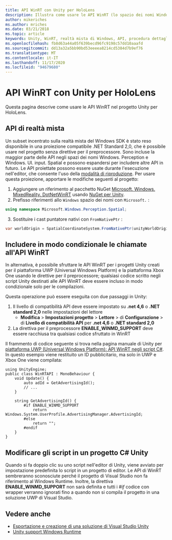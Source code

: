 ```yaml
---
title: API WinRT con Unity per HoloLens
description: Illustra come usare le API WinRT (lo spazio dei nomi Windows) nel progetto Unity per HoloLens.
author: mikeriches
ms.author: mriches
ms.date: 03/21/2018
ms.topic: article
keywords: Unity, WinRT, realtà mista di Windows, API, procedura dettagliata, cuffie per la realtà mista, auricolare di realtà mista, auricolare di realtà virtuale, API di realtà mista
ms.openlocfilehash: fb8d63a44a05f639becd96fc9198c57dd10aaafd
ms.sourcegitcommit: dd13a32a5bb90bd53eeeea8214cd5384d7b9ef76
ms.translationtype: MT
ms.contentlocale: it-IT
ms.lasthandoff: 11/17/2020
ms.locfileid: "94679680"
---
```

# <a name="winrt-apis-with-unity-for-hololens"></a>API WinRT con Unity per HoloLens

Questa pagina descrive come usare le API WinRT nel progetto Unity per HoloLens.

## <a name="mixed-reality-apis"></a>API di realtà mista

Un subset incentrato sulla realtà mista del Windows SDK è stato reso disponibile in una proiezione compatibile .NET Standard 2,0, che è possibile usare nel progetto senza direttive per il preprocessore. Sono incluse la maggior parte delle API negli spazi dei nomi Windows. Perception e Windows. UI. input. Spatial e possono espandersi per includere altre API in futuro. Le API proiettate possono essere usate durante l'esecuzione nell'editor, che consente l'uso della [modalità di riproduzione](https://docs.microsoft.com//windows/mixed-reality/unity-play-mode). Per usare questa proiezione, apportare le modifiche seguenti al progetto:

1) Aggiungere un riferimento al pacchetto NuGet [Microsoft. Windows. MixedReality. DotNetWinRT](https://www.nuget.org/packages/Microsoft.Windows.MixedReality.DotNetWinRT) usando [NuGet per Unity](https://github.com/GlitchEnzo/NuGetForUnity).
2) Prefisso riferimenti allo `Windows` spazio dei nomi con `Microsoft.` :
```cs
using namespace Microsoft.Windows.Perception.Spatial;
```
3) Sostituire i cast puntatore nativi con `FromNativePtr` :
```cs
var worldOrigin = SpatialCoordinateSystem.FromNativePtr(unityWorldOriginPtr);
```

## <a name="conditionally-include-winrt-api-calls"></a>Includere in modo condizionale le chiamate all'API WinRT

In alternativa, è possibile sfruttare le API WinRT per i progetti Unity creati per il piattaforma UWP (Universal Windows Platform) e la piattaforma Xbox One usando le direttive per il preprocessore; qualsiasi codice scritto negli script Unity destinati alle API WinRT deve essere incluso in modo condizionale solo per le compilazioni. 

Questa operazione può essere eseguita con due passaggi in Unity:
1) Il livello di compatibilità API deve essere impostato su **.net 4,6** o **.NET standard 2,0** nelle impostazioni del lettore
    - **Modifica**  >  **Impostazioni progetto**  >  **Lettore**  >  di **Configurazione**  >  di **Livello di compatibilità API** per **.net 4,6** o **.NET standard 2,0**
2) La direttiva per il preprocessore **ENABLE_WINMD_SUPPORT** deve essere racchiusa tra qualsiasi codice sfruttato in WinRT

Il frammento di codice seguente si trova nella pagina manuale di Unity per [piattaforma UWP (Universal Windows Platform): API WinRT negli script C#](https://docs.unity3d.com/Manual/windowsstore-scripts.html). In questo esempio viene restituito un ID pubblicitario, ma solo in UWP e Xbox One viene compilata:

```
using UnityEngine;
public class WinRTAPI : MonoBehaviour {
    void Update() {
        auto adId = GetAdvertisingId();
        // ...
    }

    string GetAdvertisingId() {
        #if ENABLE_WINMD_SUPPORT
            return Windows.System.UserProfile.AdvertisingManager.AdvertisingId;
        #else
            return "";
        #endif
    }
}
```

## <a name="edit-your-scripts-in-a-unity-c-project"></a>Modificare gli script in un progetto C# Unity

Quando si fa doppio clic su uno script nell'editor di Unity, viene avviato per impostazione predefinita lo script in un progetto di editor. Le API di WinRT sembreranno sconosciute perché il progetto di Visual Studio non fa riferimento al Windows Runtime. Inoltre, la direttiva **ENABLE_WINMD_SUPPORT** non sarà definita e tutti i *#if* codice con wrapper verranno ignorati fino a quando non si compila il progetto in una soluzione UWP di Visual Studio.

## <a name="see-also"></a>Vedere anche
* [Esportazione e creazione di una soluzione di Visual Studio Unity](exporting-and-building-a-unity-visual-studio-solution.md)
* [Unity support Windows Runtime](https://docs.unity3d.com/Manual/IL2CPP-WindowsRuntimeSupport.html)
